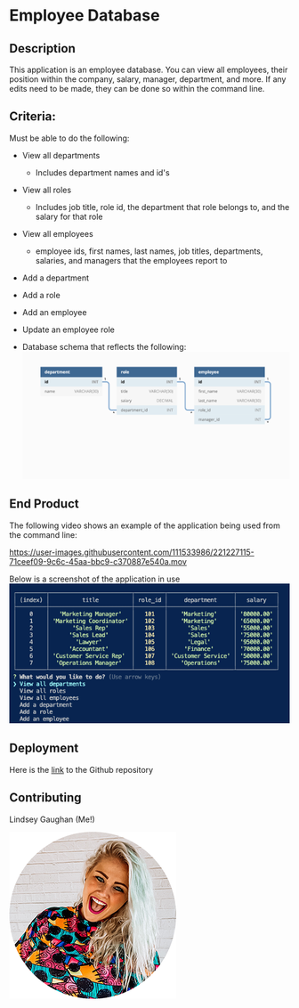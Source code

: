# Employee Database

## Description
This application is an employee database. You can view all employees, their position within the company, salary, manager, department, and more. If any edits need to be made, they can be done so within the command line. 

## Criteria:
Must be able to do the following:
  
* View all departments
  * Includes department names and id's

* View all roles 
  * Includes job title, role id, the department that role belongs to, and the salary for that role

* View all employees 
  * employee ids, first names, last names, job titles, departments, salaries, and managers that the employees report to

* Add a department 
* Add a role 
* Add an employee 
* Update an employee role 
* Database schema that reflects the following:
![screenshot](./assets/12-sql-homework-demo-01.png)

## End Product 

<!-- Video of application in progress -->
The following video shows an example of the application being used from the command line:

https://user-images.githubusercontent.com/111533986/221227115-71ceef09-9c6c-45aa-bbc9-c370887e540a.mov

<!-- screenshots -->
Below is a screenshot of the application in use
![screenshot](./assets/employeeDatabase.png)

<!-- link -->
## Deployment
Here is the [link](https://github.com/gaughanln/employeeDatabase) to the Github repository

## Contributing
Lindsey Gaughan (Me!) 

![Lindsey Gaughan](./assets/gaughanln.png)





